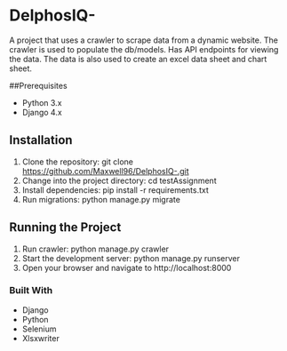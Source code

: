 # DelphosIQ-
A project that uses a crawler to scrape data from a dynamic website. The crawler is used to populate the db/models. Has API endpoints for viewing the data. The data is also used to create an excel data sheet and chart sheet. 

##Prerequisites

- Python 3.x
- Django 4.x

## Installation

1. Clone the repository: git clone https://github.com/Maxwell96/DelphosIQ-.git
2. Change into the project directory: cd testAssignment
3. Install dependencies: pip install -r requirements.txt
4. Run migrations: python manage.py migrate

## Running the Project

1. Run crawler: python manage.py crawler 
2. Start the development server: python manage.py runserver
3. Open your browser and navigate to http://localhost:8000

### Built With

- Django
- Python
- Selenium
- Xlsxwriter
